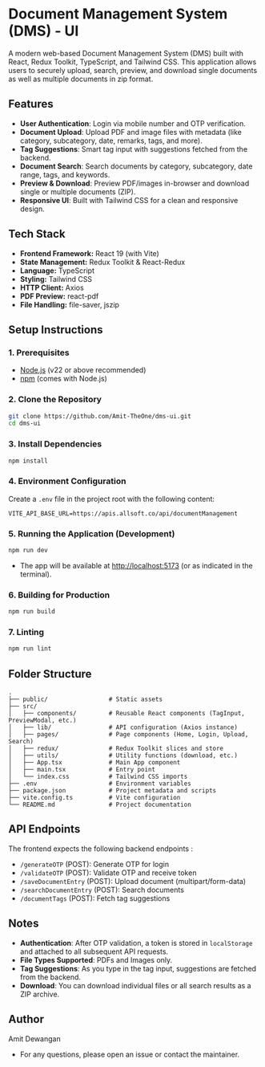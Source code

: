 # Document Management System (DMS) - UI

A modern web-based Document Management System (DMS) built with React, Redux Toolkit, TypeScript, and Tailwind CSS. This application allows users to securely upload, search, preview, and download single documents as well as multiple documents in zip format.

## Features

- **User Authentication**: Login via mobile number and OTP verification.
- **Document Upload**: Upload PDF and image files with metadata (like category, subcategory, date, remarks, tags, and more).
- **Tag Suggestions**: Smart tag input with suggestions fetched from the backend.
- **Document Search**: Search documents by category, subcategory, date range, tags, and keywords.
- **Preview & Download**: Preview PDF/images in-browser and download single or multiple documents (ZIP).
- **Responsive UI**: Built with Tailwind CSS for a clean and responsive design.


## Tech Stack

- **Frontend Framework:** React 19 (with Vite)
- **State Management:** Redux Toolkit & React-Redux
- **Language:** TypeScript
- **Styling:** Tailwind CSS
- **HTTP Client:** Axios
- **PDF Preview:** react-pdf
- **File Handling:** file-saver, jszip


## Setup Instructions
### 1. Prerequisites

- [Node.js](https://nodejs.org/) (v22 or above recommended)
- [npm](https://www.npmjs.com/) (comes with Node.js)

### 2. Clone the Repository

```sh
git clone https://github.com/Amit-TheOne/dms-ui.git
cd dms-ui
```

### 3. Install Dependencies

```sh
npm install
```

### 4. Environment Configuration

Create a `.env` file in the project root with the following content:

```
VITE_API_BASE_URL=https://apis.allsoft.co/api/documentManagement
```

### 5. Running the Application (Development)

```sh
npm run dev
```

- The app will be available at [http://localhost:5173](http://localhost:5173) (or as indicated in the terminal).

### 6. Building for Production

```sh
npm run build
```

### 7. Linting

```sh
npm run lint
```


## Folder Structure
```
.
├── public/                 # Static assets
├── src/
│   ├── components/         # Reusable React components (TagInput, PreviewModal, etc.)
│   ├── lib/                # API configuration (Axios instance)
│   ├── pages/              # Page components (Home, Login, Upload, Search)
│   ├── redux/              # Redux Toolkit slices and store
│   ├── utils/              # Utility functions (download, etc.)
│   ├── App.tsx             # Main App component
│   ├── main.tsx            # Entry point
│   └── index.css           # Tailwind CSS imports
├── .env                    # Environment variables
├── package.json            # Project metadata and scripts
├── vite.config.ts          # Vite configuration
└── README.md               # Project documentation
```


## API Endpoints
The frontend expects the following backend endpoints :

- `/generateOTP` (POST): Generate OTP for login
- `/validateOTP` (POST): Validate OTP and receive token
- `/saveDocumentEntry` (POST): Upload document (multipart/form-data)
- `/searchDocumentEntry` (POST): Search documents
- `/documentTags` (POST): Fetch tag suggestions


## Notes
- **Authentication**: After OTP validation, a token is stored in `localStorage` and attached to all subsequent API requests.
- **File Types Supported**: PDFs and Images only.
- **Tag Suggestions**: As you type in the tag input, suggestions are fetched from the backend.
- **Download**: You can download individual files or all search results as a ZIP archive.


## Author
Amit Dewangan

- For any questions, please open an issue or contact the maintainer.
